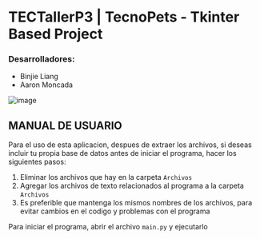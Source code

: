 # TECTallerP3 | TecnoPets - Tkinter Based Project

### Desarrolladores:
- Binjie Liang 
- Aaron Moncada

![image](https://user-images.githubusercontent.com/67171031/236756380-fbca6241-6fa6-4ceb-927c-edf090e7f869.png)







## MANUAL DE USUARIO

Para el uso de esta aplicacion, despues de extraer los archivos, si deseas incluir tu propia base de datos antes de iniciar el programa, hacer los siguientes pasos: 
1. Eliminar los archivos que hay en la carpeta `Archivos` 
2. Agregar los archivos de texto relacionados al programa a la carpeta `Archivos`
3. Es preferible que mantenga los mismos nombres de los archivos, para evitar cambios en el codigo y problemas con el programa

Para iniciar el programa, abrir el archivo `main.py` y ejecutarlo 
